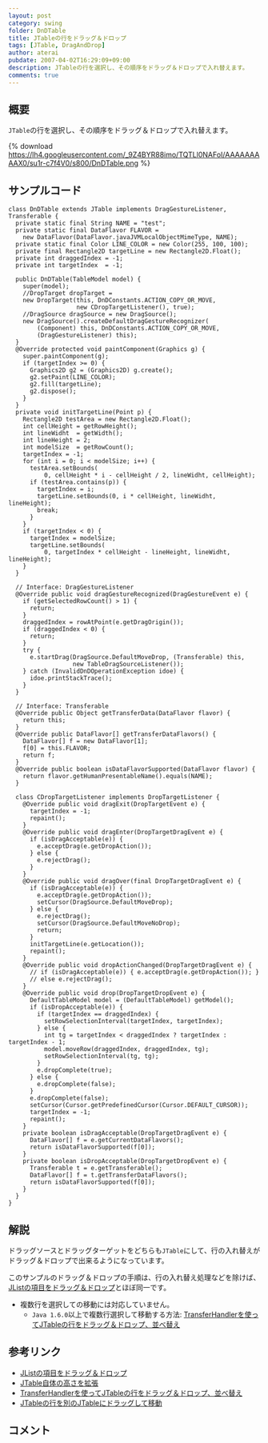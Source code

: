 ```yaml
---
layout: post
category: swing
folder: DnDTable
title: JTableの行をドラッグ＆ドロップ
tags: [JTable, DragAndDrop]
author: aterai
pubdate: 2007-04-02T16:29:09+09:00
description: JTableの行を選択し、その順序をドラッグ＆ドロップで入れ替えます。
comments: true
---
```

## 概要
`JTable`の行を選択し、その順序をドラッグ＆ドロップで入れ替えます。

{% download https://lh4.googleusercontent.com/_9Z4BYR88imo/TQTLl0NAFoI/AAAAAAAAAX0/su1r-c7f4V0/s800/DnDTable.png %}

## サンプルコード
<pre class="prettyprint"><code>class DnDTable extends JTable implements DragGestureListener, Transferable {
  private static final String NAME = "test";
  private static final DataFlavor FLAVOR =
    new DataFlavor(DataFlavor.javaJVMLocalObjectMimeType, NAME);
  private static final Color LINE_COLOR = new Color(255, 100, 100);
  private final Rectangle2D targetLine = new Rectangle2D.Float();
  private int draggedIndex = -1;
  private int targetIndex  = -1;

  public DnDTable(TableModel model) {
    super(model);
    //DropTarget dropTarget =
    new DropTarget(this, DnDConstants.ACTION_COPY_OR_MOVE,
                   new CDropTargetListener(), true);
    //DragSource dragSource = new DragSource();
    new DragSource().createDefaultDragGestureRecognizer(
        (Component) this, DnDConstants.ACTION_COPY_OR_MOVE,
        (DragGestureListener) this);
  }
  @Override protected void paintComponent(Graphics g) {
    super.paintComponent(g);
    if (targetIndex &gt;= 0) {
      Graphics2D g2 = (Graphics2D) g.create();
      g2.setPaint(LINE_COLOR);
      g2.fill(targetLine);
      g2.dispose();
    }
  }
  private void initTargetLine(Point p) {
    Rectangle2D testArea = new Rectangle2D.Float();
    int cellHeight = getRowHeight();
    int lineWidht  = getWidth();
    int lineHeight = 2;
    int modelSize  = getRowCount();
    targetIndex = -1;
    for (int i = 0; i &lt; modelSize; i++) {
      testArea.setBounds(
          0, cellHeight * i - cellHeight / 2, lineWidht, cellHeight);
      if (testArea.contains(p)) {
        targetIndex = i;
        targetLine.setBounds(0, i * cellHeight, lineWidht, lineHeight);
        break;
      }
    }
    if (targetIndex &lt; 0) {
      targetIndex = modelSize;
      targetLine.setBounds(
          0, targetIndex * cellHeight - lineHeight, lineWidht, lineHeight);
    }
  }

  // Interface: DragGestureListener
  @Override public void dragGestureRecognized(DragGestureEvent e) {
    if (getSelectedRowCount() &gt; 1) {
      return;
    }
    draggedIndex = rowAtPoint(e.getDragOrigin());
    if (draggedIndex &lt; 0) {
      return;
    }
    try {
      e.startDrag(DragSource.DefaultMoveDrop, (Transferable) this,
                  new TableDragSourceListener());
    } catch (InvalidDnDOperationException idoe) {
      idoe.printStackTrace();
    }
  }

  // Interface: Transferable
  @Override public Object getTransferData(DataFlavor flavor) {
    return this;
  }
  @Override public DataFlavor[] getTransferDataFlavors() {
    DataFlavor[] f = new DataFlavor[1];
    f[0] = this.FLAVOR;
    return f;
  }
  @Override public boolean isDataFlavorSupported(DataFlavor flavor) {
    return flavor.getHumanPresentableName().equals(NAME);
  }

  class CDropTargetListener implements DropTargetListener {
    @Override public void dragExit(DropTargetEvent e) {
      targetIndex = -1;
      repaint();
    }
    @Override public void dragEnter(DropTargetDragEvent e) {
      if (isDragAcceptable(e)) {
        e.acceptDrag(e.getDropAction());
      } else {
        e.rejectDrag();
      }
    }
    @Override public void dragOver(final DropTargetDragEvent e) {
      if (isDragAcceptable(e)) {
        e.acceptDrag(e.getDropAction());
        setCursor(DragSource.DefaultMoveDrop);
      } else {
        e.rejectDrag();
        setCursor(DragSource.DefaultMoveNoDrop);
        return;
      }
      initTargetLine(e.getLocation());
      repaint();
    }
    @Override public void dropActionChanged(DropTargetDragEvent e) {
      // if (isDragAcceptable(e)) { e.acceptDrag(e.getDropAction()); }
      // else e.rejectDrag();
    }
    @Override public void drop(DropTargetDropEvent e) {
      DefaultTableModel model = (DefaultTableModel) getModel();
      if (isDropAcceptable(e)) {
        if (targetIndex == draggedIndex) {
          setRowSelectionInterval(targetIndex, targetIndex);
        } else {
          int tg = targetIndex &lt; draggedIndex ? targetIndex : targetIndex - 1;
          model.moveRow(draggedIndex, draggedIndex, tg);
          setRowSelectionInterval(tg, tg);
        }
        e.dropComplete(true);
      } else {
        e.dropComplete(false);
      }
      e.dropComplete(false);
      setCursor(Cursor.getPredefinedCursor(Cursor.DEFAULT_CURSOR));
      targetIndex = -1;
      repaint();
    }
    private boolean isDragAcceptable(DropTargetDragEvent e) {
      DataFlavor[] f = e.getCurrentDataFlavors();
      return isDataFlavorSupported(f[0]);
    }
    private boolean isDropAcceptable(DropTargetDropEvent e) {
      Transferable t = e.getTransferable();
      DataFlavor[] f = t.getTransferDataFlavors();
      return isDataFlavorSupported(f[0]);
    }
  }
}
</code></pre>

## 解説
ドラッグソースとドラッグターゲットをどちらも`JTable`にして、行の入れ替えがドラッグ＆ドロップで出来るようになっています。

このサンプルのドラッグ＆ドロップの手順は、行の入れ替え処理などを除けば、[JListの項目をドラッグ＆ドロップ](http://ateraimemo.com/Swing/DnDList.html)とほぼ同一です。

- 複数行を選択しての移動には対応していません。
    - `Java 1.6.0`以上で複数行選択して移動する方法: [TransferHandlerを使ってJTableの行をドラッグ＆ドロップ、並べ替え](http://ateraimemo.com/Swing/DnDReorderTable.html)

<!-- dummy comment line for breaking list -->

## 参考リンク
- [JListの項目をドラッグ＆ドロップ](http://ateraimemo.com/Swing/DnDList.html)
- [JTable自体の高さを拡張](http://ateraimemo.com/Swing/FillsViewportHeight.html)
- [TransferHandlerを使ってJTableの行をドラッグ＆ドロップ、並べ替え](http://ateraimemo.com/Swing/DnDReorderTable.html)
- [JTableの行を別のJTableにドラッグして移動](http://ateraimemo.com/Swing/DragRowsAnotherTable.html)

<!-- dummy comment line for breaking list -->

## コメント
